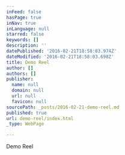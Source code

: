 ```yaml
---
inFeed: false
hasPage: true
inNav: true
inLanguage: null
starred: false
keywords: []
description: ''
datePublished: '2016-02-21T18:58:03.974Z'
dateModified: '2016-02-21T18:58:03.698Z'
title: Demo Reel
author: []
authors: []
publisher:
  name: null
  domain: null
  url: null
  favicon: null
sourcePath: _posts/2016-02-21-demo-reel.md
published: true
url: demo-reel/index.html
_type: WebPage

---
```

Demo Reel